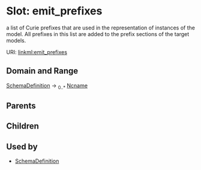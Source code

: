 
# Slot: emit_prefixes


a list of Curie prefixes that are used in the representation of instances of the model.  All prefixes in this list are added to the prefix sections of the target models.

URI: [linkml:emit_prefixes](https://w3id.org/linkml/emit_prefixes)


## Domain and Range

[SchemaDefinition](SchemaDefinition.md) &#8594;  <sub>0..*</sub> [Ncname](Ncname.md)

## Parents


## Children


## Used by

 * [SchemaDefinition](SchemaDefinition.md)
